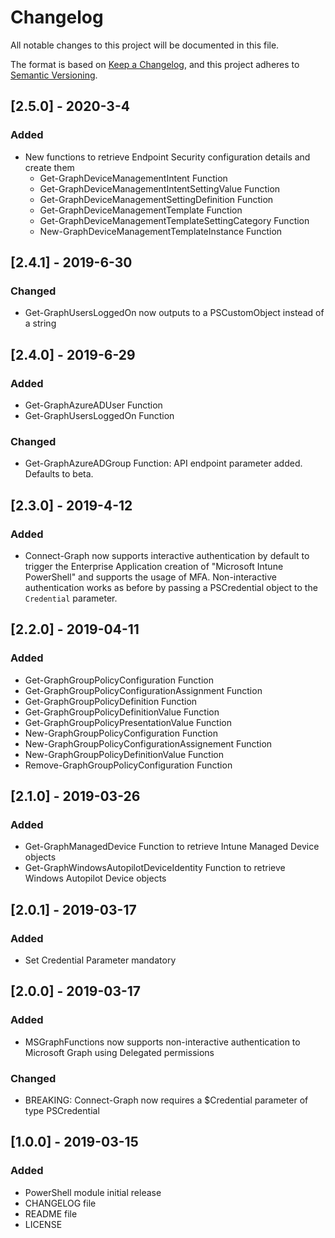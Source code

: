 # Changelog
All notable changes to this project will be documented in this file.

The format is based on [Keep a Changelog](https://keepachangelog.com/en/1.0.0/),
and this project adheres to [Semantic Versioning](https://semver.org/spec/v2.0.0.html).

## [2.5.0] - 2020-3-4
### Added
- New functions to retrieve Endpoint Security configuration details and create them
  - Get-GraphDeviceManagementIntent Function
  - Get-GraphDeviceManagementIntentSettingValue Function
  - Get-GraphDeviceManagementSettingDefinition Function
  - Get-GraphDeviceManagementTemplate Function
  - Get-GraphDeviceManagementTemplateSettingCategory Function
  - New-GraphDeviceManagementTemplateInstance Function

## [2.4.1] - 2019-6-30
### Changed
- Get-GraphUsersLoggedOn now outputs to a PSCustomObject instead of a string

## [2.4.0] - 2019-6-29
### Added
- Get-GraphAzureADUser Function
- Get-GraphUsersLoggedOn Function

### Changed
- Get-GraphAzureADGroup Function: API endpoint parameter added. Defaults to beta.

## [2.3.0] - 2019-4-12
### Added
- Connect-Graph now supports interactive authentication by default to trigger the Enterprise Application creation of "Microsoft Intune PowerShell" and supports the usage of MFA. Non-interactive authentication works as before by passing a PSCredential object to the `Credential` parameter.

## [2.2.0] - 2019-04-11
### Added
- Get-GraphGroupPolicyConfiguration Function
- Get-GraphGroupPolicyConfigurationAssignment Function
- Get-GraphGroupPolicyDefinition Function
- Get-GraphGroupPolicyDefinitionValue Function
- Get-GraphGroupPolicyPresentationValue Function
- New-GraphGroupPolicyConfiguration Function
- New-GraphGroupPolicyConfigurationAssignement Function
- New-GraphGroupPolicyDefinitionValue Function
- Remove-GraphGroupPolicyConfiguration Function

## [2.1.0] - 2019-03-26
### Added
- Get-GraphManagedDevice Function to retrieve Intune Managed Device objects
- Get-GraphWindowsAutopilotDeviceIdentity Function to retrieve Windows Autopilot Device objects

## [2.0.1] - 2019-03-17
### Added
- Set Credential Parameter mandatory

## [2.0.0] - 2019-03-17
### Added
- MSGraphFunctions now supports non-interactive authentication to Microsoft Graph using Delegated permissions

### Changed
- BREAKING: Connect-Graph now requires a $Credential parameter of type PSCredential

## [1.0.0] - 2019-03-15
### Added
- PowerShell module initial release
- CHANGELOG file
- README file
- LICENSE